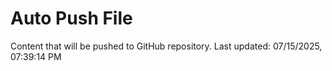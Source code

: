 # Auto Push File

Content that will be pushed to GitHub repository.
Last updated: 07/15/2025, 07:39:14 PM